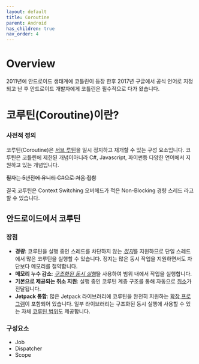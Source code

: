 ```yaml
---
layout: default
title: Coroutine
parent: Android
has_children: true
nav_order: 4
---
```


# Overview

2011년에 안드로이드 생태계에 코틀린이 등장 한후 2017년 구글에서 공식 언어로 지정되고 난 후 안드로이드 개발자에게 코틀린은 필수적으로 다가 왔습니다. 

# 코루틴(Coroutine)이란?

### 사전적 정의

코루틴(Coroutine)은 [서브 루틴](https://kennethss.github.io/docs/cs/sub-routine/)을 일시 정지하고 재개할 수 있는 구성 요소입니다. 코루틴은 코틀린에 제한된 개념이아니라 C#, Javascript, 파이썬등 다양한 언어에서 지원하고 있는 개념입니다.   

~~필자는 5년전에 유니티 C#으로 처음 접함~~

결국 코루틴은 Context Switching 오버헤드가 적은 Non-Blocking 경량 스레드 라고 할 수 있습니다.

### 

## 안드로이드에서 코루틴

### 장점

- **경량**: 코루틴을 실행 중인 스레드를 차단하지 않는 [*정지*](https://kotlinlang.org/docs/reference/coroutines/basics.html)를 지원하므로 단일 스레드에서 많은 코루틴을 실행할 수 있습니다. 정지는 많은 동시 작업을 지원하면서도 차단보다 메모리를 절약합니다.
- **메모리 누수 감소**: [*구조화된 동시 실행*](https://kotlinlang.org/docs/reference/coroutines/basics.html#structured-concurrency)을 사용하여 범위 내에서 작업을 실행합니다.
- **기본으로 제공되는 취소 지원**: 실행 중인 코루틴 계층 구조를 통해 자동으로 [취소](https://kotlinlang.org/docs/reference/coroutines/cancellation-and-timeouts.html)가 전달됩니다.
- **Jetpack 통합**: 많은 Jetpack 라이브러리에 코루틴을 완전히 지원하는 [확장 프로그램](https://developer.android.com/kotlin/ktx?hl=ko)이 포함되어 있습니다. 일부 라이브러리는 구조화된 동시 실행에 사용할 수 있는 자체 [코루틴 범위](https://developer.android.com/topic/libraries/architecture/coroutines?hl=ko)도 제공합니다.

### 구성요소

- Job
- Dispatcher
- Scope

